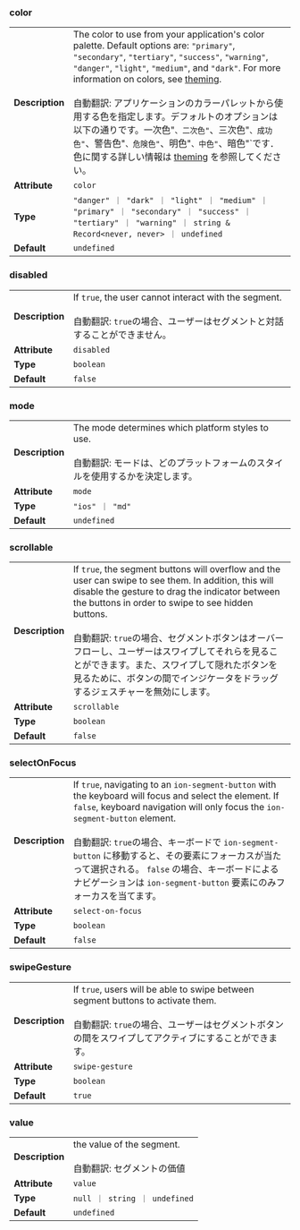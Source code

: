 ### color

|                 |                                                                                                                                                                                                                                                                                                                                                                                                                                                                                                                                                                     |
| --------------- | ------------------------------------------------------------------------------------------------------------------------------------------------------------------------------------------------------------------------------------------------------------------------------------------------------------------------------------------------------------------------------------------------------------------------------------------------------------------------------------------------------------------------------------------------------------------- |
| **Description** | The color to use from your application's color palette. Default options are: `"primary"`, `"secondary"`, `"tertiary"`, `"success"`, `"warning"`, `"danger"`, `"light"`, `"medium"`, and `"dark"`. For more information on colors, see [theming](/docs/theming/basics).<br /><br />自動翻訳: アプリケーションのカラーパレットから使用する色を指定します。デフォルトのオプションは以下の通りです。一次色"`、二次色"`、三次色"`、成功色"`、警告色"`、危険色"`、明色"`、中色"`、暗色"`です．色に関する詳しい情報は [theming](/docs/theming/basics) を参照してください。 |
| **Attribute**   | `color`                                                                                                                                                                                                                                                                                                                                                                                                                                                                                                                                                             |
| **Type**        | `"danger" ｜ "dark" ｜ "light" ｜ "medium" ｜ "primary" ｜ "secondary" ｜ "success" ｜ "tertiary" ｜ "warning" ｜ string & Record<never, never> ｜ undefined`                                                                                                                                                                                                                                                                                                                                                                                                       |
| **Default**     | `undefined`                                                                                                                                                                                                                                                                                                                                                                                                                                                                                                                                                         |

### disabled

|                 |                                                                                                                                           |
| --------------- | ----------------------------------------------------------------------------------------------------------------------------------------- |
| **Description** | If `true`, the user cannot interact with the segment.<br /><br />自動翻訳: `true`の場合、ユーザーはセグメントと対話することができません。 |
| **Attribute**   | `disabled`                                                                                                                                |
| **Type**        | `boolean`                                                                                                                                 |
| **Default**     | `false`                                                                                                                                   |

### mode

|                 |                                                                                                                                           |
| --------------- | ----------------------------------------------------------------------------------------------------------------------------------------- |
| **Description** | The mode determines which platform styles to use.<br /><br />自動翻訳: モードは、どのプラットフォームのスタイルを使用するかを決定します。 |
| **Attribute**   | `mode`                                                                                                                                    |
| **Type**        | `"ios" ｜ "md"`                                                                                                                           |
| **Default**     | `undefined`                                                                                                                               |

### scrollable

|                 |                                                                                                                                                                                                                                                                                                                                                                                                                                                        |
| --------------- | ------------------------------------------------------------------------------------------------------------------------------------------------------------------------------------------------------------------------------------------------------------------------------------------------------------------------------------------------------------------------------------------------------------------------------------------------------ |
| **Description** | If `true`, the segment buttons will overflow and the user can swipe to see them. In addition, this will disable the gesture to drag the indicator between the buttons in order to swipe to see hidden buttons.<br /><br />自動翻訳: `true`の場合、セグメントボタンはオーバーフローし、ユーザーはスワイプしてそれらを見ることができます。また、スワイプして隠れたボタンを見るために、ボタンの間でインジケータをドラッグするジェスチャーを無効にします。 |
| **Attribute**   | `scrollable`                                                                                                                                                                                                                                                                                                                                                                                                                                           |
| **Type**        | `boolean`                                                                                                                                                                                                                                                                                                                                                                                                                                              |
| **Default**     | `false`                                                                                                                                                                                                                                                                                                                                                                                                                                                |

### selectOnFocus

|                 |                                                                                                                                                                                                                                                                                                                                                                                                                              |
| --------------- | ---------------------------------------------------------------------------------------------------------------------------------------------------------------------------------------------------------------------------------------------------------------------------------------------------------------------------------------------------------------------------------------------------------------------------- |
| **Description** | If `true`, navigating to an `ion-segment-button` with the keyboard will focus and select the element. If `false`, keyboard navigation will only focus the `ion-segment-button` element.<br /><br />自動翻訳: `true`の場合、キーボードで `ion-segment-button` に移動すると、その要素にフォーカスが当たって選択される。 `false` の場合、キーボードによるナビゲーションは `ion-segment-button` 要素にのみフォーカスを当てます。 |
| **Attribute**   | `select-on-focus`                                                                                                                                                                                                                                                                                                                                                                                                            |
| **Type**        | `boolean`                                                                                                                                                                                                                                                                                                                                                                                                                    |
| **Default**     | `false`                                                                                                                                                                                                                                                                                                                                                                                                                      |

### swipeGesture

|                 |                                                                                                                                                                                                  |
| --------------- | ------------------------------------------------------------------------------------------------------------------------------------------------------------------------------------------------ |
| **Description** | If `true`, users will be able to swipe between segment buttons to activate them.<br /><br />自動翻訳: `true`の場合、ユーザーはセグメントボタンの間をスワイプしてアクティブにすることができます。 |
| **Attribute**   | `swipe-gesture`                                                                                                                                                                                  |
| **Type**        | `boolean`                                                                                                                                                                                        |
| **Default**     | `true`                                                                                                                                                                                           |

### value

|                 |                                                                 |
| --------------- | --------------------------------------------------------------- |
| **Description** | the value of the segment.<br /><br />自動翻訳: セグメントの価値 |
| **Attribute**   | `value`                                                         |
| **Type**        | `null ｜ string ｜ undefined`                                   |
| **Default**     | `undefined`                                                     |

